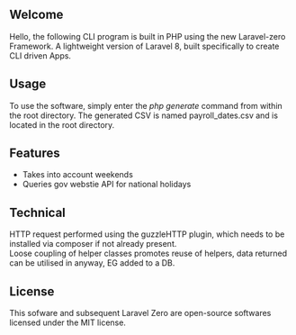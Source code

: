 ## Welcome
Hello, the following CLI program is built in PHP using the new Laravel-zero Framework. A lightweight version of Laravel 8, built specifically to create CLI driven Apps.

## Usage
To use the software, simply enter the <i>php generate</i> command from within the root directory.
The generated CSV is named payroll_dates.csv and is located in the root directory.


## Features
<ul>
<li>Takes into account weekends</li>
<li>Queries gov webstie API for national holidays</li>
</ul> 

## Technical
HTTP request performed using the guzzleHTTP plugin, which needs to be installed via composer if not already present.
<br>
Loose coupling of helper classes promotes reuse of helpers, data returned can be utilised in anyway, EG added to a DB. 

## License

This sofware and subsequent Laravel Zero are open-source softwares licensed under the MIT license.
